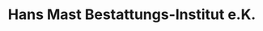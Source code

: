 ---
title: "Hans Mast Bestattungs-Institut e.K."
url: /pirmasens/hans-mast-bestattungs-institut-e-k/
shop: Bestattungen
---
